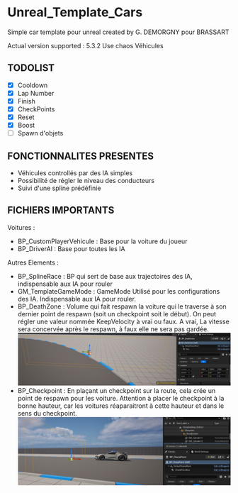 # Unreal_Template_Cars
Simple car template pour unreal created by G. DEMORGNY pour BRASSART

Actual version supported : 5.3.2
Use chaos Véhicules

## TODOLIST ##

- [x] Cooldown
- [x] Lap Number
- [x] Finish
- [x] CheckPoints
- [x] Reset
- [x] Boost
- [ ] Spawn d'objets

## FONCTIONNALITES PRESENTES ##

- Véhicules controllés par des IA simples
- Possibilité de régler le niveau des conducteurs
- Suivi d'une spline prédéfinie

## FICHIERS IMPORTANTS ##

Voitures :
- BP_CustomPlayerVehicule : Base pour la voiture du joueur
- BP_DriverAI : Base pour toutes les IA

Autres Elements :
- BP_SplineRace : BP qui sert de base aux trajectoires des IA, indispensable aux IA pour rouler
- GM_TemplateGameMode : GameMode Utilisé pour les configurations des IA. Indispensable aux IA pour rouler.
- BP_DeathZone : Volume qui fait respawn la voiture qui le traverse à son dernier point de respawn (soit un checkpoint soit le début).
On peut régler une valeur nommée KeepVelocity à vrai ou faux. A vrai, La vitesse sera concervée après le respawn, à faux elle ne sera pas gardée. 
![DeathZone](DeathZone.png)
- BP_Checkpoint : En plaçant un checkpoint sur la route, cela crée un point de respawn pour les voiture. 
Attention à placer le checkpoint à la bonne hauteur, car les voitures réaparaitront à cette hauteur et dans le sens du checkpoint.
![Checkpoint](Checkpoint.png)